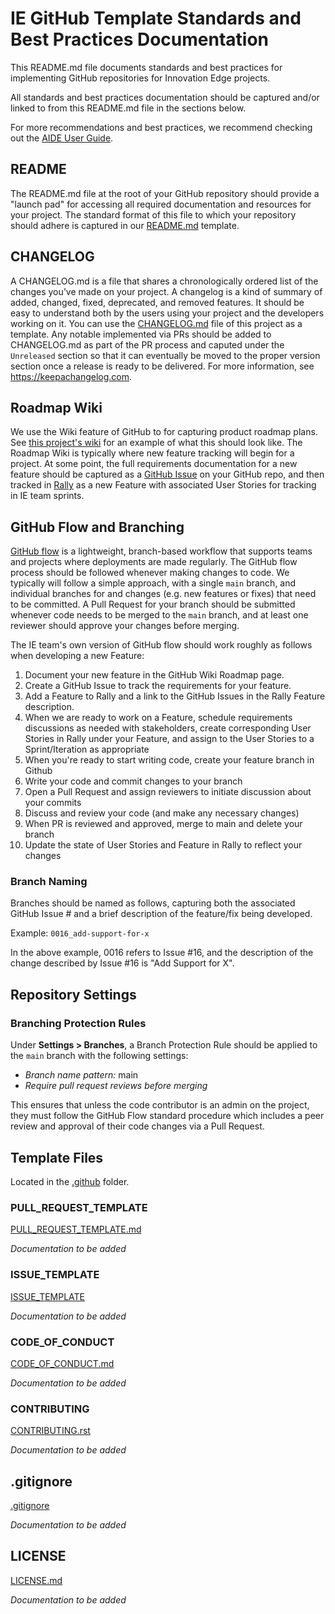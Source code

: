 # IE GitHub Template Standards and Best Practices Documentation

This README.md file documents standards and best practices for implementing GitHub repositories for Innovation Edge projects.

All standards and best practices documentation should be captured and/or linked to from this README.md file in the sections below.

For more recommendations and best practices, we recommend checking out the [AIDE User Guide](https://wwwin-github.cisco.com/pages/AIDE/User-Guide/stable/recommendations/github.html).

## README

The README.md file at the root of your GitHub repository should provide a "launch pad" for accessing all required documentation and resources for your project.  The standard format of this file to which your repository should adhere is captured in our [README.md](../README.md) template.  

## CHANGELOG

A CHANGELOG.md is a file that shares a chronologically ordered list of the changes you’ve made on your project. A changelog is a kind of summary of added, changed, fixed, deprecated, and removed features. It should be easy to understand both by the users using your project and the developers working on it.  You can use the [CHANGELOG.md](../CHANGELOG.md) file of this project as a template.  Any notable implemented via PRs should be added to CHANGELOG.md as part of the PR process and caputed under the `Unreleased` section so that it can eventually be moved to the proper version section once a release is ready to be delivered.  For more information, see https://keepachangelog.com.

## Roadmap Wiki

We use the Wiki feature of GitHub to for capturing product roadmap plans.  See [this project's wiki](https://wwwin-github.cisco.com/spa-ie/ie-github-template/wiki) for an example of what this should look like.  The Roadmap Wiki is typically where new feature tracking will begin for a project.  At some point, the full requirements documentation for a new feature should be captured as a [GitHub Issue](https://wwwin-github.cisco.com/spa-ie/ie-github-template/issues) on your GitHub repo, and then tracked in [Rally](rally1.rallydev.com/) as a new Feature with associated User Stories for tracking in IE team sprints.


## GitHub Flow and Branching

[GitHub flow](https://githubflow.github.io/) is a lightweight, branch-based workflow that supports teams and projects where deployments are made regularly.  The GitHub flow process should be followed whenever making changes to code.  We typically will follow a simple approach, with a single `main` branch, and individual branches for and changes (e.g. new features or fixes) that need to be committed.  A Pull Request for your branch should be submitted whenever code needs to be merged to the `main` branch, and at least one reviewer should approve your changes before merging.

The IE team's own version of GitHub flow should work roughly as follows when developing a new Feature:

1. Document your new feature in the GitHub Wiki Roadmap page.
2. Create a GitHub Issue to track the requirements for your feature.
3. Add a Feature to Rally and a link to the GitHub Issues in the Rally Feature description. 
4. When we are ready to work on a Feature, schedule requirements discussions as needed with stakeholders, create corresponding User Stories in Rally under your Feature, and assign to the User Stories to a Sprint/Iteration as appropriate
5. When you're ready to start writing code, create your feature branch in Github
6. Write your code and commit changes to your branch
7. Open a Pull Request and assign reviewers to initiate discussion about your commits
8. Discuss and review your code (and make any necessary changes)
9. When PR is reviewed and approved, merge to main and delete your branch
10. Update the state of User Stories and Feature in Rally to reflect your changes

### Branch Naming

Branches should be named as follows, capturing both the associated GitHub Issue # and a brief description of the feature/fix being developed.

Example: `0016_add-support-for-x`

In the above example, 0016 refers to Issue #16, and the description of the change described by Issue #16 is "Add Support for X".

## Repository Settings

### Branching Protection Rules

Under **Settings > Branches**, a Branch Protection Rule should be applied to the `main` branch with the following settings:

- *Branch name pattern:* main
- *Require pull request reviews before merging*

This ensures that unless the code contributor is an admin on the project, they must follow the GitHub Flow standard procedure which includes a peer review and approval of their code changes via a Pull Request.

## Template Files

Located in the [.github](../.github) folder.

### PULL_REQUEST_TEMPLATE

[PULL_REQUEST_TEMPLATE.md](../.github/PULL_REQUEST_TEMPLATE.md)

*Documentation to be added*

### ISSUE_TEMPLATE

[ISSUE_TEMPLATE](../.github/ISSUE_TEMPLATE/)

*Documentation to be added*

### CODE_OF_CONDUCT

[CODE_OF_CONDUCT.md](../.github/CODE_OF_CONDUCT.md)

*Documentation to be added*

### CONTRIBUTING

[CONTRIBUTING.rst](../.github/CONTRIBUTING.rst)

*Documentation to be added*

## .gitignore

[.gitignore](../.gitignore)

*Documentation to be added*

## LICENSE

[LICENSE.md](../LICENSE)

*Documentation to be added*
